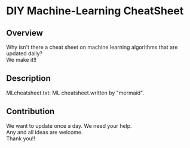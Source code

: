 # DIY Machine-Learning CheatSheet

## Overview
Why isn't there a cheat sheet on machine learning algorithms that are updated daily?  
We make it!!

## Description
MLcheatsheet.txt: ML cheatsheet.written by "mermaid".


## Contribution
We want to update once a day. 
We need your help.  
Any and all ideas are welcome.  
Thank you!!
